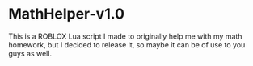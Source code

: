 # MathHelper-v1.0
This is a ROBLOX Lua script I made to originally help me with my math homework, but I decided to release it, so maybe it can be of use to you guys as well.
